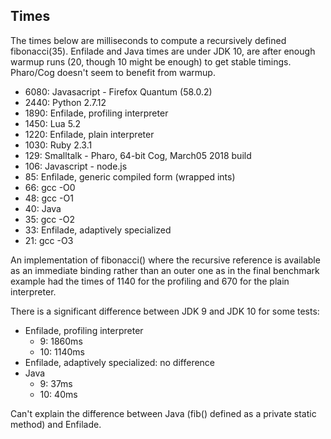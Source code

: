 ## Times

The times below are milliseconds to compute a recursively defined fibonacci(35).
Enfilade and Java times are under JDK 10, are after enough warmup runs (20,
though 10 might be enough) to get stable timings. Pharo/Cog doesn't seem to
benefit from warmup.

* 6080: Javasacript - Firefox Quantum (58.0.2)
* 2440: Python 2.7.12
* 1890: Enfilade, profiling interpreter
* 1450: Lua 5.2
* 1220: Enfilade, plain interpreter
* 1030: Ruby 2.3.1
* 129: Smalltalk - Pharo, 64-bit Cog, March05 2018 build
* 106: Javascript - node.js
* 85: Enfilade, generic compiled form (wrapped ints)
* 66: gcc -O0
* 48: gcc -O1
* 40: Java
* 35: gcc -O2
* 33: Enfilade, adaptively specialized 
* 21: gcc -O3

An implementation of fibonacci() where the recursive reference is available as an
immediate binding rather than an outer one as in the final benchmark example had
the times of 1140 for the profiling and 670 for the plain interpreter.

There is a significant difference between JDK 9 and JDK 10 for some tests:

* Enfilade, profiling interpreter
  * 9: 1860ms
  * 10: 1140ms 
* Enfilade, adaptively specialized: no difference
* Java
  * 9: 37ms
  * 10: 40ms

Can't explain the difference between Java (fib() defined as a private static
method) and Enfilade.
